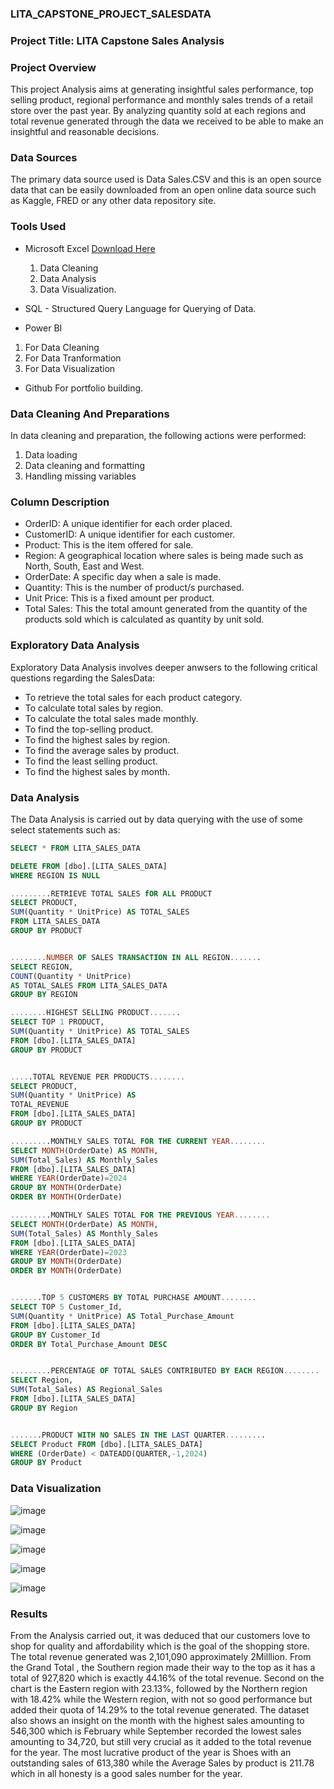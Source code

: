 
### LITA_CAPSTONE_PROJECT_SALESDATA

### Project  Title: LITA Capstone Sales Analysis

### Project Overview
This project Analysis aims at generating insightful sales performance, top selling product, regional performance and monthly sales trends of a retail store over the past year. By analyzing quantity sold at each regions and total revenue generated through the data we received to be able to make an insightful and reasonable decisions.

### Data Sources
The primary data source used is Data Sales.CSV and this is an open source data that can be easily downloaded from an open online data source such as Kaggle, FRED or any other data repository site.

### Tools Used
- Microsoft Excel [Download Here](https://www.microsoft.com)
  1. Data Cleaning
  2. Data Analysis
  3. Data Visualization.
     
- SQL - Structured Query Language for Querying of Data.

- Power BI
 1. For Data Cleaning
 2. For Data Tranformation
 3. For Data Visualization

- Github For portfolio building.

 ### Data Cleaning And Preparations
In data cleaning and preparation, the following actions were performed:
 1. Data loading
 2. Data cleaning and formatting
 3. Handling missing variables

### Column Description
- OrderID: A unique identifier for each order placed.
- CustomerID: A unique identifier for each customer.
- Product: This is the item offered for sale.
- Region: A geographical location where sales is being made such as North, South, East and West.
- OrderDate: A specific day when a sale is made.
- Quantity: This is the number of product/s purchased.
- Unit Price: This is a fixed amount per product.
- Total Sales: This the total amount generated from the quantity of the products sold which is calculated as quantity by unit sold.

 ### Exploratory Data Analysis
 Exploratory Data Analysis involves deeper anwsers to the following critical questions regarding the SalesData:
 - To retrieve the total sales for each product category.
 - To calculate total sales by region.
 - To calculate the total sales made monthly.
 - To find the top-selling product.
 - To find the highest sales by region.
 - To find the average sales by product.
 - To find the least selling product.
 - To find the highest sales by month.

  ### Data Analysis
  The Data Analysis is carried out by data querying with the use of some select statements such as:
  

```SQL
SELECT * FROM LITA_SALES_DATA

DELETE FROM [dbo].[LITA_SALES_DATA]
WHERE REGION IS NULL

.........RETRIEVE TOTAL SALES fOR ALL PRODUCT
SELECT PRODUCT,
SUM(Quantity * UnitPrice) AS TOTAL_SALES 
FROM LITA_SALES_DATA
GROUP BY PRODUCT


........NUMBER OF SALES TRANSACTION IN ALL REGION.......
SELECT REGION,
COUNT(Quantity * UnitPrice)
AS TOTAL_SALES FROM LITA_SALES_DATA
GROUP BY REGION

........HIGHEST SELLING PRODUCT.......
SELECT TOP 1 PRODUCT,
SUM(Quantity * UnitPrice) AS TOTAL_SALES
FROM [dbo].[LITA_SALES_DATA]
GROUP BY PRODUCT


.....TOTAL REVENUE PER PRODUCTS........
SELECT PRODUCT,
SUM(Quantity * UnitPrice) AS 
TOTAL_REVENUE
FROM [dbo].[LITA_SALES_DATA]
GROUP BY PRODUCT

.........MONTHLY SALES TOTAL FOR THE CURRENT YEAR........
SELECT MONTH(OrderDate) AS MONTH,
SUM(Total_Sales) AS Monthly_Sales
FROM [dbo].[LITA_SALES_DATA]
WHERE YEAR(OrderDate)=2024
GROUP BY MONTH(OrderDate)
ORDER BY MONTH(OrderDate)

.........MONTHLY SALES TOTAL FOR THE PREVIOUS YEAR........
SELECT MONTH(OrderDate) AS MONTH,
SUM(Total_Sales) AS Monthly_Sales
FROM [dbo].[LITA_SALES_DATA]
WHERE YEAR(OrderDate)=2023
GROUP BY MONTH(OrderDate)
ORDER BY MONTH(OrderDate)


.......TOP 5 CUSTOMERS BY TOTAL PURCHASE AMOUNT........
SELECT TOP 5 Customer_Id,
SUM(Quantity * UnitPrice) AS Total_Purchase_Amount
FROM [dbo].[LITA_SALES_DATA]
GROUP BY Customer_Id
ORDER BY Total_Purchase_Amount DESC


.........PERCENTAGE OF TOTAL SALES CONTRIBUTED BY EACH REGION........
SELECT Region,
SUM(Total_Sales) AS Regional_Sales
FROM [dbo].[LITA_SALES_DATA]
GROUP BY Region


.......PRODUCT WITH NO SALES IN THE LAST QUARTER.........
SELECT Product FROM [dbo].[LITA_SALES_DATA]
WHERE (OrderDate) < DATEADD(QUARTER,-1,2024)
GROUP BY Product
```

### Data Visualization


![image](https://github.com/user-attachments/assets/7590e2e0-03e4-4fe3-8699-ccd33c1ed366)



![image](https://github.com/user-attachments/assets/85873ebd-528c-45a5-a0d1-d30aabf8bc4b)


![image](https://github.com/user-attachments/assets/00722a41-e19b-422e-a192-65b4d327a8fe)


![image](https://github.com/user-attachments/assets/b4cc8bfc-9e9b-4378-842b-5f11ec4b298f)


![image](https://github.com/user-attachments/assets/07850a61-9b1d-4096-ac65-f7d3bcc1b020)







### Results
From the Analysis carried out, it was deduced that our customers love to shop for quality and affordability which is the goal of the shopping store. The total revenue generated was 2,101,090 approximately 2Milllion. From the Grand Total , the Southern region made their way to the top as it has a total of 927,820 which is exactly 44.16% of the total revenue. Second on the chart is the Eastern region with 23.13%, followed by the Northern region with 18.42% while the Western region, with not so good performance but added their quota of 14.29% to the total revenue generated. The dataset also shows an insight on the month with the highest sales amounting to 546,300 which is February while September recorded the lowest sales amounting to 34,720, but still very crucial as it added to the total revenue for the year. The most lucrative product of the year is Shoes with an outstanding sales of 613,380 while the Average Sales by product is 211.78 which in all honesty is a good sales number for the year. 

    
    








  
 


  


          
